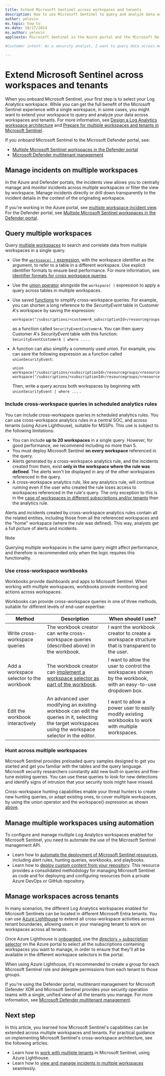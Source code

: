 ```yaml
---
title: Extend Microsoft Sentinel across workspaces and tenants
description: How to use Microsoft Sentinel to query and analyze data across workspaces and tenants.
author: yelevin
ms.topic: how-to
ms.date: 10/17/2024
ms.author: yelevin
appliesto: Microsoft Sentinel in the Azure portal and the Microsoft Defender portal

#Customer intent: As a security analyst, I want to query data across multiple workspaces and tenants so that I can centralize incident management and enhance threat detection capabilities.

---
```


# Extend Microsoft Sentinel across workspaces and tenants

When you onboard Microsoft Sentinel, your first step is to select your Log Analytics workspace. While you can get the full benefit of the Microsoft Sentinel experience with a single workspace, in some cases, you might want to extend your workspace to query and analyze your data across workspaces and tenants. For more information, see [Design a Log Analytics workspace architecture](/azure/azure-monitor/logs/workspace-design) and [Prepare for multiple workspaces and tenants in Microsoft Sentinel](prepare-multiple-workspaces.md).

If you onboard Microsoft Sentinel to the Microsoft Defender portal, see:

- [Multiple Microsoft Sentinel workspaces in the Defender portal](/azure/sentinel/workspaces-defender-portal) 
- [Microsoft Defender multitenant management](/defender-xdr/mto-overview)

## Manage incidents on multiple workspaces

In the Azure and Defender portals, the incidents view allows you to centrally manage and monitor incidents across multiple workspaces or filter the view by workspace.  Manage incidents directly or drill down transparently to the incident details in the context of the originating workspace.

If you're working in the Azure portal, see [multiple workspace incident view](./multiple-workspace-view.md). For the Defender portal, see [Multiple Microsoft Sentinel workspaces in the Defender portal](/azure/sentinel/workspaces-defender-portal).

## Query multiple workspaces

Query [multiple workspaces](/azure/azure-monitor/logs/cross-workspace-query) to search and correlate data from multiple workspaces in a single query.

- Use the [`workspace( )` expression](/azure/azure-monitor/logs/cross-workspace-query#query-across-log-analytics-workspaces-using-workspace), with the workspace identifier as the argument, to refer to a table in a different workspace. Use explicit identifier formats to ensure best performance. For more information, see [Identifier formats for cross workspace queries](/azure/azure-monitor/logs/cross-workspace-query#arguments).

- Use the [union operator](/kusto/query/union-operator?view=microsoft-sentinel&preserve-view=true) alongside the `workspace( )` expression to apply a query across tables in multiple workspaces.

- Use saved [functions](/azure/azure-monitor/logs/functions) to simplify cross-workspace queries. For example, you can shorten a long reference to the *SecurityEvent* table in Customer A's workspace by saving the expression:

   ```kusto
   workspace("/subscriptions/<customerA_subscriptionId>/resourcegroups/<resourceGroupName>/providers/microsoft.OperationalInsights/workspaces/<workspaceName>").SecurityEvent
   ```

   as a function called `SecurityEventCustomerA`. You can then query Customer A's *SecurityEvent* table with this function: `SecurityEventCustomerA | where ...` .

- A function can also simplify a commonly used union. For example, you can save the following expression as a function called `unionSecurityEvent`:

   ```kusto
   union 
   workspace("/subscriptions/<subscriptionId>/resourcegroups/<resourceGroupName>/providers/microsoft.OperationalInsights/workspaces/<workspaceName1>").SecurityEvent, 
   workspace("/subscriptions/<subscriptionId>/resourcegroups/<resourceGroupName>/providers/microsoft.OperationalInsights/workspaces/<workspaceName2>").SecurityEvent
   ```

   Then, write a query across both workspaces by beginning with `unionSecurityEvent | where ...` .

### Include cross-workspace queries in scheduled analytics rules<a name="scheduled-alerts"></a>

<!-- Bookmark added for backward compatibility with old heading -->
You can include cross-workspace queries in scheduled analytics rules. You can use cross-workspace analytics rules in a central SOC, and across tenants (using Azure Lighthouse), suitable for MSSPs. This use is subject to the following limitations:

- You can include **up to 20 workspaces** in a single query. However, for good performance, we recommend including no more than 5.
- You must deploy Microsoft Sentinel **on every workspace** referenced in the query.
- Alerts generated by a cross-workspace analytics rule, and the incidents created from them, exist **only in the workspace where the rule was defined**. The alerts won't be displayed in any of the other workspaces referenced in the query.
- A cross-workspace analytics rule, like any analytics rule, will continue running even if the user who created the rule loses access to workspaces referenced in the rule's query. The only exception to this is in the [case of workspaces in different subscriptions and/or tenants](threat-detection.md#access-permissions-for-analytics-rules) than the analytics rule.
   
Alerts and incidents created by cross-workspace analytics rules contain all the related entities, including those from all the referenced workspaces and the "home" workspace (where the rule was defined). This way, analysts get a full picture of alerts and incidents.

> [!NOTE]
> Querying multiple workspaces in the same query might affect performance, and therefore is recommended only when the logic requires this functionality.

### Use cross-workspace workbooks<a name="using-cross-workspace-workbooks"></a>
<!-- Bookmark added for backward compatibility with old heading -->

Workbooks provide dashboards and apps to Microsoft Sentinel. When working with multiple workspaces, workbooks provide monitoring and actions across workspaces.

Workbooks can provide cross-workspace queries in one of three methods, suitable for different levels of end-user expertise:

| Method  | Description | When should I use? |
|---------|-------------|--------------------|
| Write cross-workspace queries | The workbook creator can write cross-workspace queries (described above) in the workbook. | I want the workbook creator to create a workspace structure that is transparent to the user. |
| Add a workspace selector to the workbook | The workbook creator can [implement a workspace selector as part of the workbook](https://techcommunity.microsoft.com/t5/azure-sentinel/making-your-azure-sentinel-workbooks-multi-tenant-or-multi/ba-p/1402357). | I want to allow the user to control the workspaces shown by the workbook, with an easy-to-use dropdown box. |
| Edit the workbook interactively | An advanced user modifying an existing workbook can edit the queries in it, selecting the target workspaces using the workspace selector in the editor. | I want to allow a power user to easily modify existing workbooks to work with multiple workspaces. |

### Hunt across multiple workspaces

Microsoft Sentinel provides preloaded query samples designed to get you started and get you familiar with the tables and the query language. Microsoft security researchers constantly add new built-in queries and fine-tune existing queries. You can use these queries to look for new detections and identify signs of intrusion that your security tools might have missed.  

Cross-workspace hunting capabilities enable your threat hunters to create new hunting queries, or adapt existing ones, to cover multiple workspaces, by using the union operator and the workspace() expression as shown [above](#query-multiple-workspaces).

## Manage multiple workspaces using automation

To configure and manage multiple Log Analytics workspaces enabled for Microsoft Sentinel, you need to automate the use of the Microsoft Sentinel management API. 

- Learn how to [automate the deployment of Microsoft Sentinel resources](https://techcommunity.microsoft.com/t5/azure-sentinel/extending-azure-sentinel-apis-integration-and-management/ba-p/1116885), including alert rules, hunting queries, workbooks, and playbooks.
- Learn how to [deploy custom content from your repository](ci-cd.md). This resource provides a consolidated methodology for managing Microsoft Sentinel as code and for deploying and configuring resources from a private Azure DevOps or GitHub repository.

## Manage workspaces across tenants

<a name="manage-workspaces-across-tenants-using-azure-lighthouse"></a>

In many scenarios, the different Log Analytics workspaces enabled for Microsoft Sentinels can be located in different Microsoft Entra tenants. You can use [Azure Lighthouse](/azure/lighthouse/overview) to extend all cross-workspace activities across tenant boundaries, allowing users in your managing tenant to work on workspaces across all tenants. 

Once Azure Lighthouse is [onboarded](/azure/lighthouse/how-to/onboard-customer), use the [directory + subscription selector](multiple-tenants-service-providers.md#access-microsoft-sentinel-in-managed-tenants) on the Azure portal to select all the subscriptions containing workspaces you want to manage, in order to ensure that they'll all be available in the different workspace selectors in the portal.

When using Azure Lighthouse, it's recommended to create a group for each Microsoft Sentinel role and delegate permissions from each tenant to those groups.

If you're using the Defender portal, multitenant management for Microsoft Defender XDR and Microsoft Sentinel provides your security operation teams with a single, unified view of all the tenants you manage. For more information, see [Microsoft Defender multitenant management](/defender-xdr/mto-overview).

## Next step

In this article, you learned how Microsoft Sentinel's capabilities can be extended across multiple workspaces and tenants. For practical guidance on implementing Microsoft Sentinel's cross-workspace architecture, see the following articles:

- Learn how to [work with multiple tenants](./multiple-tenants-service-providers.md) in Microsoft Sentinel, using Azure Lighthouse.
- Learn how to [view and manage incidents in multiple workspaces](./multiple-workspace-view.md) seamlessly.
